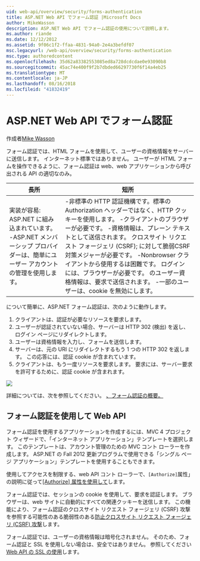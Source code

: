 ```yaml
---
uid: web-api/overview/security/forms-authentication
title: ASP.NET Web API でフォーム認証 |Microsoft Docs
author: MikeWasson
description: ASP.NET Web API でフォーム認証の使用について説明します。
ms.author: riande
ms.date: 12/12/2012
ms.assetid: 9f06c1f2-ffaa-4831-94a0-2e4a3befdf07
msc.legacyurl: /web-api/overview/security/forms-authentication
msc.type: authoredcontent
ms.openlocfilehash: 35d62a83382553085ed8a728dcdcdae0e93090b8
ms.sourcegitcommit: 45ac74e400f9f2b7dbded66297730f6f14a4eb25
ms.translationtype: MT
ms.contentlocale: ja-JP
ms.lasthandoff: 08/16/2018
ms.locfileid: "41832419"
---
```

<a name="forms-authentication-in-aspnet-web-api"></a>ASP.NET Web API でフォーム認証
====================
作成者[Mike Wasson](https://github.com/MikeWasson)

フォーム認証では、HTML フォームを使用して、ユーザーの資格情報をサーバーに送信します。 インターネット標準ではありません。 ユーザーが HTML フォームを操作できるように、フォーム認証は web、web アプリケーションから呼び出される API の適切なのみ。

| 長所 | 短所 |
| --- | --- |
| 実装が容易: ASP.NET に組み込まれています。 -ASP.NET メンバーシップ プロバイダーは、簡単にユーザー アカウントの管理を使用します。 | -非標準の HTTP 認証機構です。標準の Authorization ヘッダーではなく、HTTP クッキーを使用します。 -クライアントのブラウザーが必要です。 -資格情報は、プレーン テキストとして送信されます。 クロスサイト リクエスト フォージェリ (CSRF); に対して脆弱CSRF 対策メジャーが必要です。 -Nonbrowser クライアントから使用するは困難です。 ログインには、ブラウザーが必要です。 のユーザー資格情報は、要求で送信されます。 -一部のユーザーは、cookie を無効にします。 |

について簡単に、ASP.NET フォーム認証は、次のように動作します。

1. クライアントは、認証が必要なリソースを要求します。
2. ユーザーが認証されていない場合、サーバーは HTTP 302 (検出) を返し、ログイン ページにリダイレクトします。
3. ユーザーは資格情報を入力し、フォームを送信します。
4. サーバーは、元の URI にリダイレクトするもう 1 つの HTTP 302 を返します。 この応答には、認証 cookie が含まれています。
5. クライアントは、もう一度リソースを要求します。 要求には、サーバー要求を許可するために、認証 cookie が含まれます。

![](forms-authentication/_static/image1.png)

詳細については、次を参照してください。 [、フォーム認証の概要。](../../../web-forms/overview/older-versions-security/introduction/an-overview-of-forms-authentication-cs.md)

## <a name="using-forms-authentication-with-web-api"></a>フォーム認証を使用して Web API

フォーム認証を使用するアプリケーションを作成するには、MVC 4 プロジェクト ウィザードで、「インターネット アプリケーション」テンプレートを選択します。 このテンプレートは、アカウント管理のための MVC コント ローラーを作成します。 ASP.NET の Fall 2012 更新プログラムで使用できる「シングル ページ アプリケーション」テンプレートを使用することもできます。

使用してアクセスを制限する、web API コント ローラーで、`[Authorize]`属性」の説明に従って[[Authorize] 属性を使用して](authentication-and-authorization-in-aspnet-web-api.md#auth3)します。

フォーム認証では、セッションの cookie を使用して、要求を認証します。 ブラウザーは、web サイトに自動的にすべての関連クッキーを送信します。 この機能により、フォーム認証のクロスサイト リクエスト フォージェリ (CSRF) 攻撃を参照する可能性のある脆弱性のある[防止クロスサイト リクエスト フォージェリ (CSRF) 攻撃](preventing-cross-site-request-forgery-csrf-attacks.md)します。

フォーム認証では、ユーザーの資格情報は暗号化されません。 そのため、フォーム認証と SSL を使用しない場合は、安全ではありません。 参照してください[Web API の SSL の使用](working-with-ssl-in-web-api.md)します。
